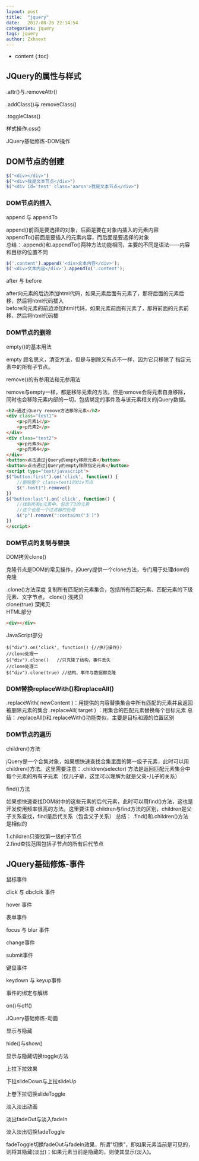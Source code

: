 ```yaml
---
layout: post
title:  "jquery"
date:   2017-08-26 22:14:54
categories: jquery
tags: jquery
author: Zxhnext
---
```


* content
{:toc}

## JQuery的属性与样式

.attr()与.removeAttr()

.addClass()与.removeClass()

.toggleClass()





样式操作.css()

JQuery基础修炼-DOM操作

## DOM节点的创建
```js
$("<div></div>") 
$("<div>我是文本节点</div>")
$("<div id='test' class='aaron'>我是文本节点</div>")
```
### DOM节点的插入

append 与 appendTo

append()前面是要选择的对象，后面是要在对象内插入的元素内容  
appendTo()前面是要插入的元素内容，而后面是要选择的对象  
总结：.append()和.appendTo()两种方法功能相同，主要的不同是语法——内容和目标的位置不同
```js
$('.content').append('<div>文本内容</div>');
$('<div>文本内容</div>').appendTo('.content');
```
after 与 before

after向元素的后边添加html代码，如果元素后面有元素了，那将后面的元素后移，然后将html代码插入  
before向元素的前边添加html代码，如果元素前面有元素了，那将前面的元素前移，然后将html代码插 

### DOM节点的删除

empty()的基本用法

empty 顾名思义，清空方法，但是与删除又有点不一样，因为它只移除了 指定元素中的所有子节点。

remove()的有参用法和无参用法

remove与empty一样，都是移除元素的方法，但是remove会将元素自身移除，同时也会移除元素内部的一切，包括绑定的事件及与该元素相关的jQuery数据。
```html
<h2>通过jQuery remove方法移除元素</h2>
<div class="test1">
    <p>p元素1</p>
    <p>p元素2</p>
</div>
<div class="test2">
    <p>p元素3</p>
    <p>p元素4</p>
</div>
<button>点击通过jQuery的empty移除元素</button>
<button>点击通过jQuery的empty移除指定元素</button>
<script type="text/javascript">
$("button:first").on('click', function() {
    //删除整个 class=test1的div节点
    $(".test1").remove()
})
$("button:last").on('click', function() {
    //找到所有p元素中，包含了3的元素
    //这个也是一个过滤器的处理
    $("p").remove(":contains('3')")
})
</script>
```
### DOM节点的复制与替换

DOM拷贝clone()

克隆节点是DOM的常见操作，jQuery提供一个clone方法，专门用于处理dom的克隆

.clone()方法深度 复制所有匹配的元素集合，包括所有匹配元素、匹配元素的下级元素、文字节点。 
clone() 浅拷贝  
clone(true) 深拷贝  
HTML部分
```html
<div></div>
```
JavaScript部分
```
$("div").on('click', function() {//执行操作})
//clone处理一
$("div").clone()   //只克隆了结构，事件丢失
//clone处理二
$("div").clone(true) //结构、事件与数据都克隆
```
### DOM替换replaceWith()和replaceAll()

.replaceWith( newContent )：用提供的内容替换集合中所有匹配的元素并且返回被删除元素的集合 
.replaceAll( target ) ：用集合的匹配元素替换每个目标元素 
总结：.replaceAll()和.replaceWith()功能类似，主要是目标和源的位置区别

### DOM节点的遍历

children()方法

jQuery是一个合集对象，如果想快速查找合集里面的第一级子元素，此时可以用children()方法。这里需要注意：.children(selector) 方法是返回匹配元素集合中每个元素的所有子元素（仅儿子辈，这里可以理解为就是父亲-儿子的关系）

find()方法

如果想快速查找DOM树中的这些元素的后代元素，此时可以用find()方法，这也是开发使用频率很高的方法。这里要注意 children与find方法的区别，children是父子关系查找，find是后代关系（包含父子关系） 
总结： .find()和.children()方法是相似的

1.children只查找第一级的子节点  
2.find查找范围包括子节点的所有后代节点  
## JQuery基础修炼-事件

鼠标事件

click 与 dbclcik 事件

hover 事件

表单事件

focus 与 blur 事件

change事件

submit事件

键盘事件

keydown 与 keyup事件

事件的绑定与解绑

on()与off()

JQuery基础修炼-动画

显示与隐藏

hide()与show()

显示与隐藏切换toggle方法

上拉下拉效果

下拉slideDown与上拉slideUp

上卷下拉切换slideToggle

淡入淡出动画

淡出fadeOut与淡入fadeIn

淡入淡出切换fadeToggle

fadeToggle切换fadeOut与fadeIn效果，所谓"切换"，即如果元素当前是可见的，则将其隐藏(淡出)；如果元素当前是隐藏的，则使其显示(淡入)。